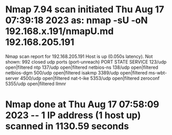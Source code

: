 # Nmap 7.94 scan initiated Thu Aug 17 07:39:18 2023 as: nmap -sU -oN 192.168.x.191/nmapU.md 192.168.205.191
Nmap scan report for 192.168.205.191
Host is up (0.050s latency).
Not shown: 992 closed udp ports (port-unreach)
PORT     STATE         SERVICE
123/udp  open|filtered ntp
137/udp  open|filtered netbios-ns
138/udp  open|filtered netbios-dgm
500/udp  open|filtered isakmp
3389/udp open|filtered ms-wbt-server
4500/udp open|filtered nat-t-ike
5353/udp open|filtered zeroconf
5355/udp open|filtered llmnr

# Nmap done at Thu Aug 17 07:58:09 2023 -- 1 IP address (1 host up) scanned in 1130.59 seconds
